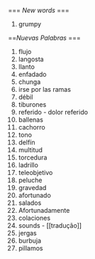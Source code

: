 === *New words* ===

1. grumpy

==*Nuevas Palabras* ===

1. flujo
2. langosta
3. llanto
4. enfadado
5. chunga
6. irse por las ramas
7. débil
8. tiburones
9. referido - dolor referido
10. ballenas
11. cachorro
12. tono
13. delfín
14. multitud
15. torcedura
16. ladrillo
17. teleobjetivo
18. peluche
19. gravedad
20. afortunado
21. salados
22. Afortunadamente
23. colaciones
24. sounds - [[tradução]]
25. jergas
26. burbuja
27. pillamos
